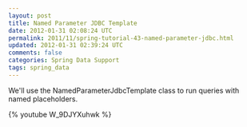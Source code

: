 ```yaml
---           
layout: post
title: Named Parameter JDBC Template
date: 2012-01-31 02:08:24 UTC
permalink: 2011/11/spring-tutorial-43-named-parameter-jdbc.html
updated: 2012-01-31 02:39:24 UTC
comments: false
categories: Spring Data Support
tags: spring_data
---
```


We'll use the NamedParameterJdbcTemplate class to run queries with named placeholders.

{% youtube W_9DJYXuhwk %}